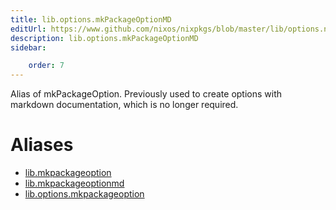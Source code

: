 ```yaml
---
title: lib.options.mkPackageOptionMD
editUrl: https://www.github.com/nixos/nixpkgs/blob/master/lib/options.nix#L174C5
description: lib.options.mkPackageOptionMD
sidebar:

    order: 7
---
```


Alias of mkPackageOption. Previously used to create options with markdown
documentation, which is no longer required.


# Aliases

- [lib.mkpackageoption](/nix-doc-comments/reference/lib/lib-mkpackageoption)
- [lib.mkpackageoptionmd](/nix-doc-comments/reference/lib/lib-mkpackageoptionmd)
- [lib.options.mkpackageoption](/nix-doc-comments/reference/lib/options/lib-options-mkpackageoption)


